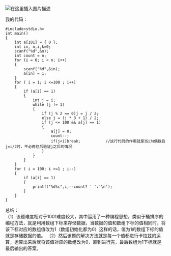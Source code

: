 ﻿![在这里插入图片描述](https://img-blog.csdnimg.cn/20190805141947984.png?x-oss-process=image/watermark,type_ZmFuZ3poZW5naGVpdGk,shadow_10,text_aHR0cHM6Ly9ibG9nLmNzZG4ubmV0L3UwMTIwMTE5MTI=,size_16,color_FFFFFF,t_70)  
  
  我的代码：  
  

```
#include<stdio.h>
int main()
{
	int a[101] = { 0 };
	int in, n,i,k=0;
	scanf("%d",&n);
	int count = n;
	for (i = 0; i < n; i++)
	{
		scanf("%d",&in);
		a[in] = 1;
	}
	for ( i = 1; i <=100 ; i++)
	{
		if (a[i] == 1)
		{
			int j = i;
			while (j != 1)
			{
				if (j % 2 == 0)j = j / 2;
				else j = (j * 3 + 1) / 2;
				if (j <= 100 && a[j] == 1)
				{
					a[j] = 0;
					count--;
					if(j<i)break;			//这行代码的作用就是当i为偶数且j=i/2时，不必再往后验证j之后的情况
				}
			}
		}
	}
	for ( i = 100; i >=1 ; i--)
	{
		if (a[i] == 1)
		{
			printf("%d%c",i,--count? ' ':'\n');
		}
	}
}
```
 
 总结：  
 （1）该题难度相对于1001难度较大，其中运用了一种编程思想，类似于桶排序的编程方法，就是利用数组下标来存储数据，当数据的值和数组下标的值相同时，将该下标对应的数组值改为1（数组初始化都为0）这样的话，值为1的数组下标的值就是存储数据的值。
 （2）然后该题的解决方法就是每一个值都进行卡拉兹的运算，运算出来后就将该值对应的数组改为0，直到进行完，最后数组为1下标就是最后输出的答案。
